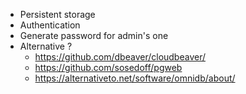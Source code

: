 
- Persistent storage
- Authentication
- Generate password for admin's one
- Alternative ? 
  - https://github.com/dbeaver/cloudbeaver/
  - https://github.com/sosedoff/pgweb
  - https://alternativeto.net/software/omnidb/about/

